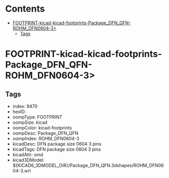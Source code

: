 



Contents
========

* [FOOTPRINT-kicad-kicad-footprints-Package_DFN_QFN-ROHM_DFN0604-3>](#footprint-kicad-kicad-footprints-package_dfn_qfn-rohm_dfn0604-3)
	* [Tags](#tags)

# FOOTPRINT-kicad-kicad-footprints-Package_DFN_QFN-ROHM_DFN0604-3>

## Tags

- index: 9470
- hexID: 
- oompType: FOOTPRINT
- oompSize: kicad
- oompColor: kicad-footprints
- oompDesc: Package_DFN_QFN
- oompIndex: ROHM_DFN0604-3
- kicadDesc: DFN package size 0604 3 pins
- kicadTags: DFN package size 0604 3 pins
- kicadAttr: smd
- kicad3DModel: ${KICAD6_3DMODEL_DIR}/Package_DFN_QFN.3dshapes/ROHM_DFN0604-3.wrl
